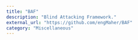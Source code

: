 ```yaml
---
title: "BAF"
description: "Blind Attacking Framework."
external_url: "https://github.com/engMaher/BAF"
category: "Miscellaneous"
---
```

